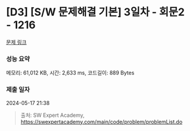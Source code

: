 # [D3] [S/W 문제해결 기본] 3일차 - 회문2 - 1216 

[문제 링크](https://swexpertacademy.com/main/code/problem/problemDetail.do?contestProbId=AV14Rq5aABUCFAYi) 

### 성능 요약

메모리: 61,012 KB, 시간: 2,633 ms, 코드길이: 889 Bytes

### 제출 일자

2024-05-17 21:38



> 출처: SW Expert Academy, https://swexpertacademy.com/main/code/problem/problemList.do